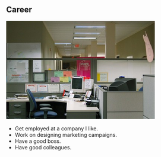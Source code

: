 ## Career
![three6ohchris, office](three6ohchris.jpg)

- Get employed at a company I like.
- Work on designing marketing campaigns.
- Have a good boss.
- Have good colleagues.